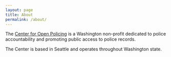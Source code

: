 ```yaml
---
layout: page
title: About
permalink: /about/
---
```


The <a href="https://www.seacop.org">Center for Open Policing</a> is a Washington non-profit dedicated to police accountability and promoting public access to police records.

The Center is based in Seattle and operates throughout Washington state.
